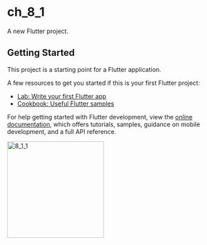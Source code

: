 # ch_8_1

A new Flutter project.

## Getting Started

This project is a starting point for a Flutter application.

A few resources to get you started if this is your first Flutter project:

- [Lab: Write your first Flutter app](https://docs.flutter.dev/get-started/codelab)
- [Cookbook: Useful Flutter samples](https://docs.flutter.dev/cookbook)

For help getting started with Flutter development, view the
[online documentation](https://docs.flutter.dev/), which offers tutorials,
samples, guidance on mobile development, and a full API reference.

<img width="224" alt="8_1_1" src="https://user-images.githubusercontent.com/114164037/218823074-e5ce8856-c92a-4c04-aafb-4c8f2ed0b889.png">
